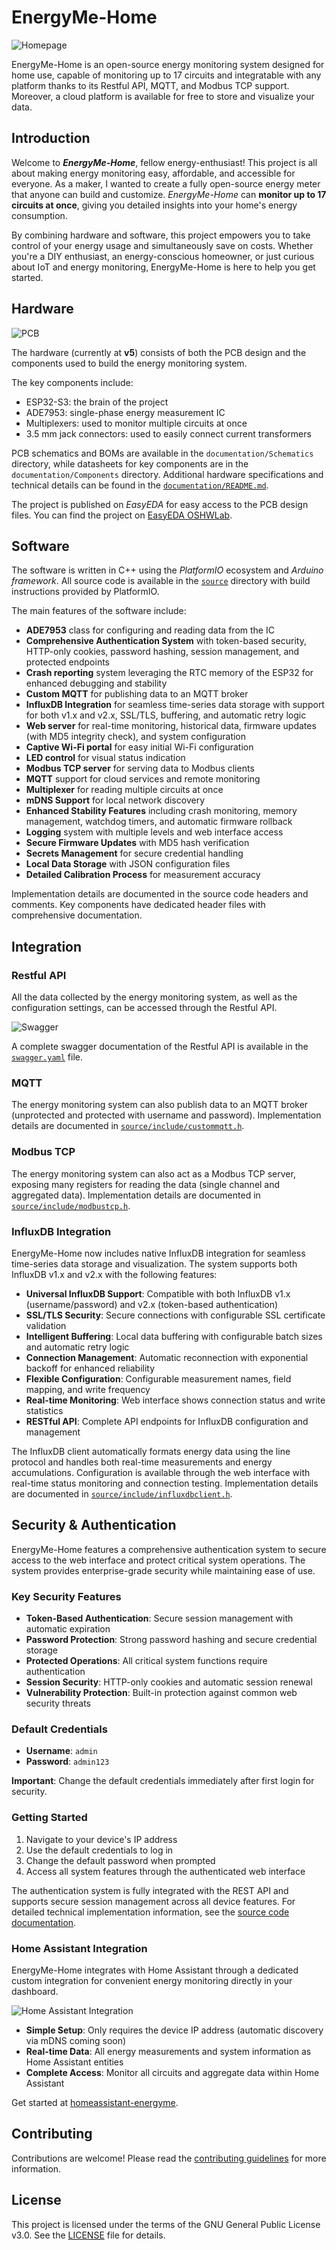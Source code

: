 # EnergyMe-Home

![Homepage](resources/homepage.png)

EnergyMe-Home is an open-source energy monitoring system designed for home use, capable of monitoring up to 17 circuits and integratable with any platform thanks to its Restful API, MQTT, and Modbus TCP support. Moreover, a cloud platform is available for free to store and visualize your data.

## Introduction

Welcome to ***EnergyMe-Home***, fellow energy-enthusiast! This project is all about making energy monitoring easy, affordable, and accessible for everyone. As a maker, I wanted to create a fully open-source energy meter that anyone can build and customize. *EnergyMe-Home* can **monitor up to 17 circuits at once**, giving you detailed insights into your home's energy consumption.

By combining hardware and software, this project empowers you to take control of your energy usage and simultaneously save on costs. Whether you're a DIY enthusiast, an energy-conscious homeowner, or just curious about IoT and energy monitoring, EnergyMe-Home is here to help you get started.

## Hardware

![PCB](resources/PCB%20top%20view.jpg)

The hardware (currently at **v5**) consists of both the PCB design and the components used to build the energy monitoring system.

The key components include:

- ESP32-S3: the brain of the project
- ADE7953: single-phase energy measurement IC
- Multiplexers: used to monitor multiple circuits at once
- 3.5 mm jack connectors: used to easily connect current transformers

PCB schematics and BOMs are available in the `documentation/Schematics` directory, while datasheets for key components are in the `documentation/Components` directory. Additional hardware specifications and technical details can be found in the [`documentation/README.md`](documentation/README.md).

The project is published on *EasyEDA* for easy access to the PCB design files. You can find the project on [EasyEDA OSHWLab](https://oshwlab.com/jabrillo/multiple-channel-energy-meter).

## Software

The software is written in C++ using the *PlatformIO* ecosystem and *Arduino framework*. All source code is available in the [`source`](source) directory with build instructions provided by PlatformIO.

The main features of the software include:

- **ADE7953** class for configuring and reading data from the IC
- **Comprehensive Authentication System** with token-based security, HTTP-only cookies, password hashing, session management, and protected endpoints
- **Crash reporting** system leveraging the RTC memory of the ESP32 for enhanced debugging and stability
- **Custom MQTT** for publishing data to an MQTT broker
- **InfluxDB Integration** for seamless time-series data storage with support for both v1.x and v2.x, SSL/TLS, buffering, and automatic retry logic
- **Web server** for real-time monitoring, historical data, firmware updates (with MD5 integrity check), and system configuration
- **Captive Wi-Fi portal** for easy initial Wi-Fi configuration
- **LED control** for visual status indication
- **Modbus TCP server** for serving data to Modbus clients
- **MQTT** support for cloud services and remote monitoring
- **Multiplexer** for reading multiple circuits at once
- **mDNS Support** for local network discovery
- **Enhanced Stability Features** including crash monitoring, memory management, watchdog timers, and automatic firmware rollback
- **Logging** system with multiple levels and web interface access
- **Secure Firmware Updates** with MD5 hash verification
- **Secrets Management** for secure credential handling
- **Local Data Storage** with JSON configuration files
- **Detailed Calibration Process** for measurement accuracy

Implementation details are documented in the source code headers and comments. Key components have dedicated header files with comprehensive documentation.

## Integration

### Restful API

All the data collected by the energy monitoring system, as well as the configuration settings, can be accessed through the Restful API.

![Swagger](resources/swagger.png)

A complete swagger documentation of the Restful API is available in the [`swagger.yaml`](source/resources/swagger.yaml) file.

### MQTT

The energy monitoring system can also publish data to an MQTT broker (unprotected and protected with username and password). Implementation details are documented in [`source/include/custommqtt.h`](source/include/custommqtt.h).

### Modbus TCP

The energy monitoring system can also act as a Modbus TCP server, exposing many registers for reading the data (single channel and aggregated data). Implementation details are documented in [`source/include/modbustcp.h`](source/include/modbustcp.h).

### InfluxDB Integration

EnergyMe-Home now includes native InfluxDB integration for seamless time-series data storage and visualization. The system supports both InfluxDB v1.x and v2.x with the following features:

- **Universal InfluxDB Support**: Compatible with both InfluxDB v1.x (username/password) and v2.x (token-based authentication)
- **SSL/TLS Security**: Secure connections with configurable SSL certificate validation
- **Intelligent Buffering**: Local data buffering with configurable batch sizes and automatic retry logic
- **Connection Management**: Automatic reconnection with exponential backoff for enhanced reliability
- **Flexible Configuration**: Configurable measurement names, field mapping, and write frequency
- **Real-time Monitoring**: Web interface shows connection status and write statistics
- **RESTful API**: Complete API endpoints for InfluxDB configuration and management

The InfluxDB client automatically formats energy data using the line protocol and handles both real-time measurements and energy accumulations. Configuration is available through the web interface with real-time status monitoring and connection testing. Implementation details are documented in [`source/include/influxdbclient.h`](source/include/influxdbclient.h).

## Security & Authentication

EnergyMe-Home features a comprehensive authentication system to secure access to the web interface and protect critical system operations. The system provides enterprise-grade security while maintaining ease of use.

### Key Security Features

- **Token-Based Authentication**: Secure session management with automatic expiration
- **Password Protection**: Strong password hashing and secure credential storage
- **Protected Operations**: All critical system functions require authentication
- **Session Security**: HTTP-only cookies and automatic session renewal
- **Vulnerability Protection**: Built-in protection against common web security threats

### Default Credentials

- **Username**: `admin`
- **Password**: `admin123`

**Important**: Change the default credentials immediately after first login for security.

### Getting Started

1. Navigate to your device's IP address
2. Use the default credentials to log in
3. Change the default password when prompted
4. Access all system features through the authenticated web interface

The authentication system is fully integrated with the REST API and supports secure session management across all device features. For detailed technical implementation information, see the [source code documentation](source/README.md#security--authentication).

### Home Assistant Integration

EnergyMe-Home integrates with Home Assistant through a dedicated custom integration for convenient energy monitoring directly in your dashboard.

![Home Assistant Integration](resources/Home%20Assistant%20integration.png)

- **Simple Setup**: Only requires the device IP address (automatic discovery via mDNS coming soon)
- **Real-time Data**: All energy measurements and system information as Home Assistant entities
- **Complete Access**: Monitor all circuits and aggregate data within Home Assistant

Get started at [homeassistant-energyme](https://github.com/jibrilsharafi/homeassistant-energyme).

## Contributing

Contributions are welcome! Please read the [contributing guidelines](CONTRIBUTING.md) for more information.

## License

This project is licensed under the terms of the GNU General Public License v3.0. See the [LICENSE](LICENSE) file for details.

